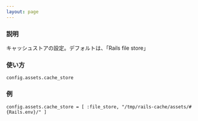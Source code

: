 ```yaml
---
layout: page
---
```

### 説明
キャッシュストアの設定。デフォルトは、「Rails file store」

### 使い方
    config.assets.cache_store

### 例
    config.assets.cache_store = [ :file_store, "/tmp/rails-cache/assets/#{Rails.env}/" ]